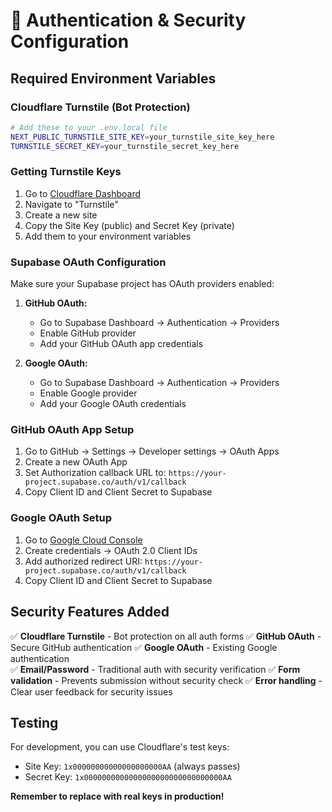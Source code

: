 # 🔐 Authentication & Security Configuration

## Required Environment Variables

### Cloudflare Turnstile (Bot Protection)
```bash
# Add these to your .env.local file
NEXT_PUBLIC_TURNSTILE_SITE_KEY=your_turnstile_site_key_here
TURNSTILE_SECRET_KEY=your_turnstile_secret_key_here
```

### Getting Turnstile Keys
1. Go to [Cloudflare Dashboard](https://dash.cloudflare.com/)
2. Navigate to "Turnstile" 
3. Create a new site
4. Copy the Site Key (public) and Secret Key (private)
5. Add them to your environment variables

### Supabase OAuth Configuration

Make sure your Supabase project has OAuth providers enabled:

1. **GitHub OAuth:**
   - Go to Supabase Dashboard → Authentication → Providers
   - Enable GitHub provider
   - Add your GitHub OAuth app credentials

2. **Google OAuth:**
   - Go to Supabase Dashboard → Authentication → Providers  
   - Enable Google provider
   - Add your Google OAuth credentials

### GitHub OAuth App Setup
1. Go to GitHub → Settings → Developer settings → OAuth Apps
2. Create a new OAuth App
3. Set Authorization callback URL to: `https://your-project.supabase.co/auth/v1/callback`
4. Copy Client ID and Client Secret to Supabase

### Google OAuth Setup
1. Go to [Google Cloud Console](https://console.cloud.google.com/)
2. Create credentials → OAuth 2.0 Client IDs
3. Add authorized redirect URI: `https://your-project.supabase.co/auth/v1/callback` 
4. Copy Client ID and Client Secret to Supabase

## Security Features Added

✅ **Cloudflare Turnstile** - Bot protection on all auth forms
✅ **GitHub OAuth** - Secure GitHub authentication
✅ **Google OAuth** - Existing Google authentication  
✅ **Email/Password** - Traditional auth with security verification
✅ **Form validation** - Prevents submission without security check
✅ **Error handling** - Clear user feedback for security issues

## Testing

For development, you can use Cloudflare's test keys:
- Site Key: `1x00000000000000000000AA` (always passes)
- Secret Key: `1x0000000000000000000000000000000AA`

**Remember to replace with real keys in production!**

